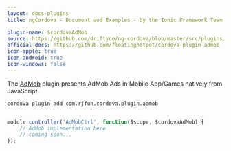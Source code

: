 ```yaml
---
layout: docs-plugins
title: ngCordova - Document and Examples - by the Ionic Framework Team

plugin-name: $cordovaAdMob
source: https://github.com/driftyco/ng-cordova/blob/master/src/plugins/adMob.js
official-docs: https://github.com/floatinghotpot/cordova-plugin-admob
icon-apple: true
icon-android: true
icon-windows: false
---
```


The [AdMob](https://github.com/floatinghotpot/cordova-plugin-admob) plugin presents AdMob Ads in Mobile App/Games natively from JavaScript.


```bash
cordova plugin add com.rjfun.cordova.plugin.admob
```


```javascript

module.controller('AdMobCtrl', function($scope, $cordovaAdMob) {
    // AdMob implementation here
    // coming soon...
});
```